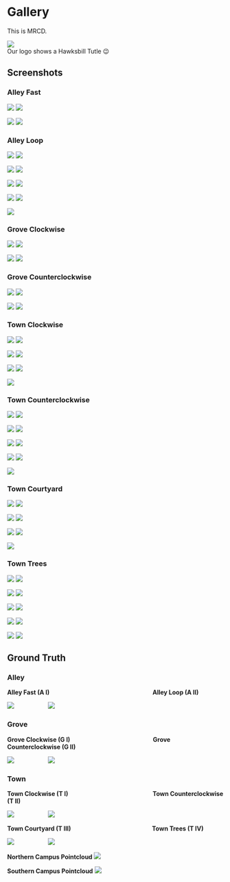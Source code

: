 # Gallery
This is MRCD.

![](img/logo.png) <br>
Our logo shows a Hawksbill Tutle 😉

## Screenshots


### Alley Fast
![](screenshots_resized/alley_fast_screenshot_1.png)
![](screenshots_resized/alley_fast_screenshot_2.png)

![](screenshots_resized/alley_fast_screenshot_3.png)
![](screenshots_resized/alley_fast_screenshot_4.png)

### Alley Loop
![](screenshots_resized/alley_loop_screenshot_1.png)
![](screenshots_resized/alley_loop_screenshot_2.png)

![](screenshots_resized/alley_loop_screenshot_3.png)
![](screenshots_resized/alley_loop_screenshot_4.png)

![](screenshots_resized/alley_loop_screenshot_5.png)
![](screenshots_resized/alley_loop_screenshot_6.png)

![](screenshots_resized/alley_loop_screenshot_7.png)
![](screenshots_resized/alley_loop_screenshot_8.png)

![](screenshots_resized/alley_loop_screenshot_9.png)


### Grove Clockwise
![](screenshots_resized/grove_clockwise_screenshot_1.png)
![](screenshots_resized/grove_clockwise_screenshot_2.png)

![](screenshots_resized/grove_clockwise_screenshot_3.png)
![](screenshots_resized/grove_clockwise_screenshot_4.png)

### Grove Counterclockwise
![](screenshots_resized/grove_counterclockwise_screenshot_1.png)
![](screenshots_resized/grove_counterclockwise_screenshot_2.png)

![](screenshots_resized/grove_counterclockwise_screenshot_3.png)
![](screenshots_resized/grove_counterclockwise_screenshot_4.png)

### Town Clockwise
![](screenshots_resized/town_clockwise_screenshot_1.png)
![](screenshots_resized/town_clockwise_screenshot_2.png)

![](screenshots_resized/town_clockwise_screenshot_3.png)
![](screenshots_resized/town_clockwise_screenshot_4.png)

![](screenshots_resized/town_clockwise_screenshot_5.png)
![](screenshots_resized/town_clockwise_screenshot_6.png)

![](screenshots_resized/town_clockwise_screenshot_7.png)

### Town Counterclockwise
![](screenshots_resized/town_counterclockwise_screenshot_1.png)
![](screenshots_resized/town_counterclockwise_screenshot_2.png)

![](screenshots_resized/town_counterclockwise_screenshot_3.png)
![](screenshots_resized/town_counterclockwise_screenshot_4.png)

![](screenshots_resized/town_counterclockwise_screenshot_5.png)
![](screenshots_resized/town_counterclockwise_screenshot_6.png)

![](screenshots_resized/town_counterclockwise_screenshot_7.png)
![](screenshots_resized/town_counterclockwise_screenshot_8.png)

![](screenshots_resized/town_counterclockwise_screenshot_9.png)

### Town Courtyard
![](screenshots_resized/town_courtyard_screenshot_1.png)
![](screenshots_resized/town_courtyard_screenshot_2.png)

![](screenshots_resized/town_courtyard_screenshot_3.png)
![](screenshots_resized/town_courtyard_screenshot_4.png)

![](screenshots_resized/town_courtyard_screenshot_5.png)
![](screenshots_resized/town_courtyard_screenshot_6.png)

![](screenshots_resized/town_courtyard_screenshot_7.png)

### Town Trees
![](screenshots_resized/town_trees_screenshot_1.png)
![](screenshots_resized/town_trees_screenshot_2.png)

![](screenshots_resized/town_trees_screenshot_3.png)
![](screenshots_resized/town_trees_screenshot_4.png)

![](screenshots_resized/town_trees_screenshot_5.png)
![](screenshots_resized/town_trees_screenshot_6.png)

![](screenshots_resized/town_trees_screenshot_7.png)
![](screenshots_resized/town_trees_screenshot_8.png)

![](screenshots_resized/town_trees_screenshot_9.png)
![](screenshots_resized/town_trees_screenshot_10.png)

## Ground Truth

### Alley
**Alley Fast (A I)**
&nbsp;&nbsp;&nbsp;&nbsp;&nbsp;&nbsp;&nbsp;&nbsp;&nbsp;&nbsp;&nbsp;&nbsp;&nbsp;&nbsp;&nbsp;&nbsp;&nbsp;&nbsp;
&nbsp;&nbsp;&nbsp;&nbsp;&nbsp;&nbsp;&nbsp;&nbsp;&nbsp;&nbsp;&nbsp;&nbsp;&nbsp;&nbsp;&nbsp;&nbsp;&nbsp;&nbsp;
&nbsp;&nbsp;&nbsp;&nbsp;&nbsp;&nbsp;&nbsp;&nbsp;&nbsp;&nbsp;&nbsp;&nbsp;&nbsp;&nbsp;&nbsp;&nbsp;&nbsp;&nbsp;
&nbsp;&nbsp;
**Alley Loop (A II)** 

![](graphics_resized/alley_fast_gtpreview_cut.png)
&nbsp;&nbsp;&nbsp;&nbsp;&nbsp;&nbsp;&nbsp;&nbsp;&nbsp;&nbsp;&nbsp;&nbsp;&nbsp;&nbsp;&nbsp;&nbsp;&nbsp;&nbsp;
![](graphics_resized/alley_loop_gtpreview_cut.png)

### Grove
**Grove Clockwise (G I)**
&nbsp;&nbsp;&nbsp;&nbsp;&nbsp;&nbsp;&nbsp;&nbsp;&nbsp;&nbsp;&nbsp;&nbsp;&nbsp;&nbsp;&nbsp;&nbsp;&nbsp;&nbsp;
&nbsp;&nbsp;&nbsp;&nbsp;&nbsp;&nbsp;&nbsp;&nbsp;&nbsp;&nbsp;&nbsp;&nbsp;&nbsp;&nbsp;&nbsp;&nbsp;&nbsp;&nbsp;
&nbsp;&nbsp;&nbsp;&nbsp;&nbsp;&nbsp;&nbsp;&nbsp;&nbsp;
**Grove Counterclockwise (G II)**

![](graphics_resized/grove_clockwise_gtpreview_cut.png)
&nbsp;&nbsp;&nbsp;&nbsp;&nbsp;&nbsp;&nbsp;&nbsp;&nbsp;&nbsp;&nbsp;&nbsp;&nbsp;&nbsp;&nbsp;&nbsp;&nbsp;&nbsp;
![](graphics_resized/grove_counterclockwise_gtpreview_cut.png)

### Town
**Town Clockwise (T I)**
&nbsp;&nbsp;&nbsp;&nbsp;&nbsp;&nbsp;&nbsp;&nbsp;&nbsp;&nbsp;&nbsp;&nbsp;&nbsp;&nbsp;&nbsp;&nbsp;&nbsp;&nbsp;
&nbsp;&nbsp;&nbsp;&nbsp;&nbsp;&nbsp;&nbsp;&nbsp;&nbsp;&nbsp;&nbsp;&nbsp;&nbsp;&nbsp;&nbsp;&nbsp;&nbsp;&nbsp;
&nbsp;&nbsp;&nbsp;&nbsp;&nbsp;&nbsp;&nbsp;&nbsp;&nbsp;&nbsp;
**Town Counterclockwise (T II)** 

![](graphics_resized/town_clockwise_gtpreview_cut.png)
&nbsp;&nbsp;&nbsp;&nbsp;&nbsp;&nbsp;&nbsp;&nbsp;&nbsp;&nbsp;&nbsp;&nbsp;&nbsp;&nbsp;&nbsp;&nbsp;&nbsp;&nbsp;
![](graphics_resized/town_counterclockwise_gtpreview_cut.png)

**Town Courtyard (T III)**
&nbsp;&nbsp;&nbsp;&nbsp;&nbsp;&nbsp;&nbsp;&nbsp;&nbsp;&nbsp;&nbsp;&nbsp;&nbsp;&nbsp;&nbsp;&nbsp;&nbsp;&nbsp;
&nbsp;&nbsp;&nbsp;&nbsp;&nbsp;&nbsp;&nbsp;&nbsp;&nbsp;&nbsp;&nbsp;&nbsp;&nbsp;&nbsp;&nbsp;&nbsp;&nbsp;&nbsp;
&nbsp;&nbsp;&nbsp;&nbsp;&nbsp;&nbsp;&nbsp;&nbsp;
**Town Trees (T IV)** 

![](graphics_resized/town_courtyard_gtpreview_cut.png)
&nbsp;&nbsp;&nbsp;&nbsp;&nbsp;&nbsp;&nbsp;&nbsp;&nbsp;&nbsp;&nbsp;&nbsp;&nbsp;&nbsp;&nbsp;&nbsp;&nbsp;&nbsp;
![](graphics_resized/town_trees_gtpreview_cut.png)

**Northern Campus Pointcloud** 
![](graphics/Pointcloud_TUHH_01.jpg)

**Southern Campus Pointcloud** 
![](graphics/Pointcloud_TUHH_01.jpg)